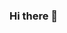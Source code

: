 ### Hi there 👋

<!--
**crichard16/crichard16** is a ✨ _special_ ✨ repository because its `README.md` (this file) appears on your GitHub profile.

Here are some ideas to get you started:

- 🔭 I’m currently working on developing my profile.
- 🌱 I’m currently learning GitHub and other programming languages through my aerospace classes at Iowa State University.
- 👯 I’m looking to collaborate on projects that will challenge me and develop my coding skills.
- 🤔 I’m looking for help with developing my coding skills.
- 💬 Ask me about my Christian faith, physics, and hobbies.
- 📫 How to reach me: crichard@iastate.edu
- 😄 Pronouns: He/Him/His
- ⚡ Fun fact: I have been playing drums for 12 years and play with some of the Iowa State University Jazz Bands.
- Hobbies: Reading, Drumming, Being around friends and family.
-->
